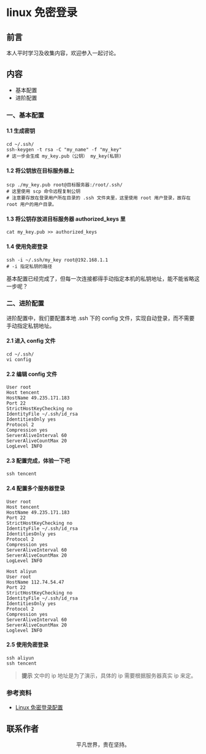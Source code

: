# linux 免密登录

## 前言

本人平时学习及收集内容，欢迎参入一起讨论。

## 内容

- 基本配置
- 进阶配置

### 一、基本配置

#### 1.1 生成密钥

```
cd ~/.ssh/
ssh-keygen -t rsa -C "my_name" -f "my_key"
# 这一步会生成 my_key.pub（公钥） my_key(私钥)
```

#### 1.2 将公钥放在目标服务器上

```
scp ./my_key.pub root@目标服务器:/root/.ssh/
# 这里使用 scp 命令远程复制公钥
# 注意要存放在登录用户所在目录的 .ssh 文件夹里，这里使用 root 用户登录，故存在 root 用户的用户目录。
```

#### 1.3 将公钥存放进目标服务器 authorized_keys 里

```
cat my_key.pub >> authorized_keys
```

#### 1.4 使用免密登录

```
ssh -i ~/.ssh/my_key root@192.168.1.1
# -i 指定私钥的路径
```

基本配置已经完成了，但每一次连接都得手动指定本机的私钥地址，能不能省略这一步呢？

### 二、进阶配置

进阶配置中，我们要配置本地 .ssh 下的 config 文件，实现自动登录，而不需要手动指定私钥地址。

#### 2.1 进入 config 文件

```
cd ~/.ssh/
vi config
```

#### 2.2 编辑 config 文件

```
User root
Host tencent
HostName 49.235.171.183
Port 22
StrictHostKeyChecking no
IdentityFile ~/.ssh/id_rsa
IdentitiesOnly yes
Protocol 2
Compression yes
ServerAliveInterval 60
ServerAliveCountMax 20
LogLevel INFO
```

#### 2.3 配置完成，体验一下吧

```
ssh tencent
```

#### 2.4 配置多个服务器登录

```
User root
Host tencent
HostName 49.235.171.183
Port 22
StrictHostKeyChecking no
IdentityFile ~/.ssh/id_rsa
IdentitiesOnly yes
Protocol 2
Compression yes
ServerAliveInterval 60
ServerAliveCountMax 20
LogLevel INFO

Host aliyun
User root
HostName 112.74.54.47
Port 22
StrictHostKeyChecking no
IdentityFile ~/.ssh/id_rsa
IdentitiesOnly yes
Protocol 2
Compression yes
ServerAliveInterval 60
ServerAliveCountMax 20
Loglevel INFO
```

#### 2.5 使用免密登录

```
ssh aliyun
ssh tencent
```

> **提示**
> 文中的 ip 地址是为了演示，具体的 ip 需要根据服务器真实 ip 来定。

### 参考资料

- [Linux 免密登录配置](https://lmjben.github.io/blog/operation-linux-login.html#%E5%9F%BA%E6%9C%AC%E9%85%8D%E7%BD%AE)

## 联系作者

<div align="center">
    <p>
        平凡世界，贵在坚持。
    </p>
    <img :src="$withBase('/about/contact.png')" />
</div>
